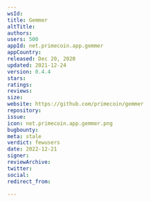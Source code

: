 ```yaml
---
wsId: 
title: Gemmer
altTitle: 
authors: 
users: 500
appId: net.primecoin.app.gemmer
appCountry: 
released: Dec 20, 2020
updated: 2021-12-24
version: 0.4.4
stars: 
ratings: 
reviews: 
size: 
website: https://github.com/primecoin/gemmer
repository: 
issue: 
icon: net.primecoin.app.gemmer.png
bugbounty: 
meta: stale
verdict: fewusers
date: 2022-12-21
signer: 
reviewArchive: 
twitter: 
social: 
redirect_from: 

---
```


